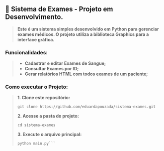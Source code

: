 
## 📌 Sistema de Exames - Projeto em Desenvolvimento.
>**Este é um sistema simples desenvolvido em Python para gerenciar exames médicos. O projeto utiliza a biblioteca Graphics para a interface gráfica.**

### **Funcionalidades:** 
>- **Cadastrar e editar Exames de Sangue;**
>- **Consultar Exames por ID;**
>- **Gerar relatórios HTML com todos exames de um paciente;**

### **Como executar o Projeto:**

>**1. Clone este repositório:** 
>```
>git clone https://github.com/eduardapouzada/sistema-exames.git
>```
>**2. Acesse a pasta do projeto:**
>```
>cd sistema-exames
>```
>**3. Execute o arquivo principal:**
>```
>python main.py```